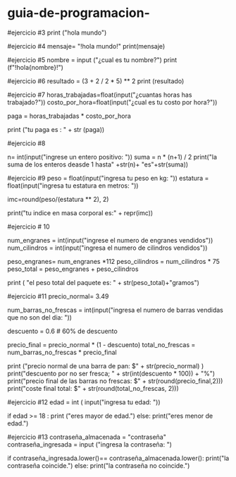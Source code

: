 # guia-de-programacion-
#ejercicio #3
print ("hola mundo")

#ejercicio #4
mensaje= "!hola mundo!"
print(mensaje)

#ejercicio #5
nombre = input ("¿cual es tu nombre?")
print (f"!hola{nombre}!")

#ejercicio #6
resultado = (3 + 2 / 2 * 5) ** 2
print (resultado)

#ejercicio #7
horas_trabajadas=float(input("¿cuantas horas has trabajado?"))
costo_por_hora=float(input("¿cual es tu costo por hora?"))

paga = horas_trabajadas * costo_por_hora

print ("tu paga es : " + str (paga))


#ejercicio #8 

n= int(input("ingrese un entero positivo: "))
suma = n * (n+1) / 2
print("la suma de los enteros deasde 1 hasta" +str(n)+ "es"+str(suma))


#ejercicio #9
peso = float(input("ingresa tu peso en kg: "))
estatura = float(input("ingresa tu estatura en metros: "))

imc=round(peso/(estatura ** 2), 2)

print("tu indice en masa corporal es:" + repr(imc))

#ejercicio # 10 

num_engranes = int(input("ingrese el numero de engranes vendidos"))
num_cilindros = int(input("ingresa el numero de cilindros vendidos"))

peso_engranes= num_engranes *112
peso_cilindros = num_cilindros * 75 
peso_total = peso_engranes + peso_cilindros

print ( "el peso total del paquete es: " + str(peso_total)+"gramos")

#ejercicio #11
precio_normal= 3.49

num_barras_no_frescas = int(input("ingresa el numero de barras vendidas que no son del dia: "))

descuento = 0.6  # 60% de descuento

precio_final = precio_normal * (1 - descuento)
total_no_frescas = num_barras_no_frescas * precio_final

print ("precio normal de una barra de pan: $" + str(precio_normal) )
print("descuento por no ser fresca; " + str(int(descuento * 100)) + "%")
print("precio final de las barras no frescas: $" + str(round(precio_final,2)))
print("coste final total: $" + str(round(total_no_frescas, 2)))

#ejercicio #12
edad = int ( input("ingresa tu edad: "))

if edad >= 18 : 
    print ("eres mayor de edad.")
else:
    print("eres menor de edad.")

#ejercicio #13
contraseña_almacenada = "contraseña"
contraseña_ingresada = input ("ingresa la contraseña: ")

if contraseña_ingresada.lower()== contraseña_almacenada.lower():
    print("la contraseña coincide.")
else:
    print("la contraseña no coincide.")
